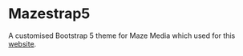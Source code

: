 # Mazestrap5
A customised Bootstrap 5 theme for Maze Media which used for this [website](https://mazem3dia.net/).
